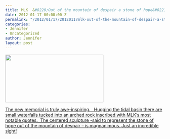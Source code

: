 ```yaml
---
title: MLK  &#8220;Out of the mountain of despair a stone of hope&#8221;
date: 2012-01-17 00:00:00 Z
permalink: "/2012/01/17/20120117mlk-out-of-the-mountain-of-despair-a-stone-of-hope/"
categories:
- Jennifer
- Uncategorized
author: Jennifer
layout: post
---
```


[<img title="OLYMPUS DIGITAL CAMERA" height="150" alt="" width="310" class="alignnone size-thumbnail wp-image-1395" src="/teamelam/assets/images/MLK-and-8220-Out-of-the-mountain-of-despair-a-stone-of-hopeand-8221/1326812908000-missing.jpg" />](http://www.flickr.com/photos/jenniferandJennifers_photos/sets/72157628916820025/)

[The new memorial is truly awe-inspiring.   Hugging the tidal basin there are small waterfalls tucked into an arched rock inscribed with MLK&#8217;s most notable quotes.  The centered sculpture -said to represent the stone of hope out of the mountain of despair &#8211; is magnanimous. Just an incredible sight!](http://www.flickr.com/photos/jenniferandJennifers_photos/sets/72157628916820025/)

<div>
</div>
